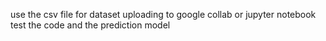 use the csv file for dataset uploading to google collab or jupyter notebook
test the code and the prediction model
